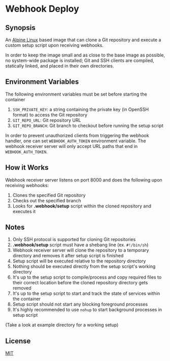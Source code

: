 # Webhook Deploy

## Synopsis

An [Alpine Linux](https://hub.docker.com/_/alpine/) based image that can clone 
a Git repository and execute a custom setup script upon receiving webhooks.

In order to keep the image small and as close to the base image as possible,
no system-wide package is installed; Git and SSH clients are compiled, 
statically linked, and placed in their own directories.

## Environment Variables

The following environment variables must be set before starting the container

1. `SSH_PRIVATE_KEY`: a string containing the private key (in OpenSSH format) to
   access the Git repository
2. `GIT_REPO_URL`: Git repository URL
3. `GIT_REPO_BRANCH`: Git branch to checkout before running the setup script

In order to prevent unauthorized clients from triggering the webhook handler, 
one can set `WEBHOOK_AUTH_TOKEN` environment variable. The webhook receiver
server will only accept URL paths that end in `WEBHOOK_AUTH_TOKEN`.

## How it Works

Webhook receiver server listens on port 8000 and does the following upon 
receiving webhooks:

1. Clones the specified Git repository
2. Checks out the specified branch
3. Looks for **.webhook/setup** script within the cloned repository and 
   executes it

## Notes

1. Only SSH protocol is supported for cloning Git repositories
2. **.webhook/setup** script must have a shebang line (ex. `#!/bin/sh`)
3. Webhook receiver server will clone the repository to a temporary directory 
   and removes it after setup script is finished
4. Setup script will be executed relative to the repository directory
5. Nothing should be executed directly from the setup script's working directory
6. It's up to the setup script to compile/process and copy required files to 
   their correct location before the cloned repository directory gets removed
7. It's up to the setup script to start and track the state of services within
   the container
8. Setup script should not start any blocking foreground processes
9. It's highly recommended to use `nohup` to start background processes in setup 
   script

(Take a look at example directory for a working setup)

## License

[MIT](https://opensource.org/licenses/MIT)
